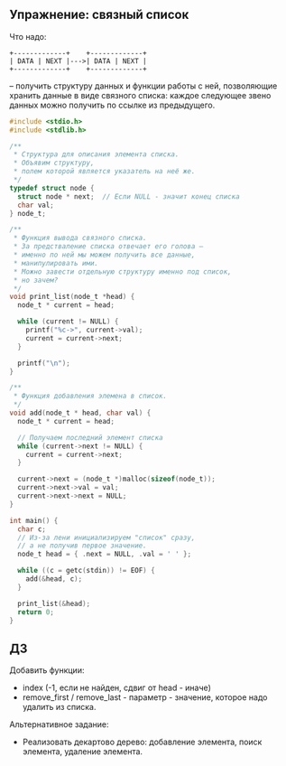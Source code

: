 ## Упражнение: связный список

Что надо:

```
+-------------+    +-------------+
| DATA | NEXT |--->| DATA | NEXT |
+-------------+    +-------------+
```

– получить структуру данных и функции работы с ней, позволяющие хранить
данные в виде связного списка: каждое следующее звено данных можно
получить по ссылке из предыдущего.

```C
#include <stdio.h>
#include <stdlib.h>

/**
 * Структура для описания элемента списка.
 * Объявим структуру,
 * полем которой является указатель на неё же.
 */
typedef struct node {
  struct node * next;  // Если NULL - значит конец списка
  char val;
} node_t;

/**
 * Функция вывода связного списка.
 * За предстваление списка отвечает его голова –
 * именно по ней мы можем получить все данные,
 * манипулировать ими.
 * Можно завести отдельную структуру именно под список,
 * но зачем?
 */
void print_list(node_t *head) {
  node_t * current = head;

  while (current != NULL) {
    printf("%c->", current->val);
    current = current->next;
  }

  printf("\n");
}

/**
 * Функция добавления элемена в список.
 */
void add(node_t * head, char val) {
  node_t * current = head;

  // Получаем последний элемент списка
  while (current->next != NULL) {
    current = current->next;
  }

  current->next = (node_t *)malloc(sizeof(node_t));
  current->next->val = val;
  current->next->next = NULL;
}

int main() {
  char c;
  // Из-за лени инициализируем "список" сразу,
  // а не получив первое значение.
  node_t head = { .next = NULL, .val = ' ' };

  while ((c = getc(stdin)) != EOF) {
    add(&head, c);
  }

  print_list(&head);
  return 0;
}
```

## ДЗ

Добавить функции:
- index (-1, если не найден, сдвиг от head - иначе)
- remove_first / remove_last - параметр - значение, которое надо удалить из списка.

Альтернативное задание:
- Реализовать декартово дерево: добавление элемента, поиск элемента, удаление элемента.
